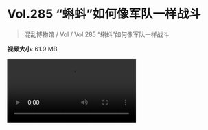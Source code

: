 # Vol.285 “蝌蚪”如何像军队一样战斗

> 混乱博物馆 / Vol / Vol.285 “蝌蚪”如何像军队一样战斗

**视频大小**: 61.9 MB

<div class="video"><video src="https://file.hsyhx.top/video/285.mp4" controls preload>🤔 您的浏览器不支持 video 标签</video></div>